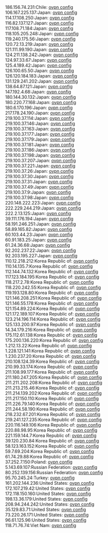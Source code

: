 186.156.74.231:Chile: [ovpn config](vpn/186_156_74_231.ovpn)  
106.167.225.137:Japan: [ovpn config](vpn/106_167_225_137.ovpn)  
114.17.108.250:Japan: [ovpn config](vpn/114_17_108_250.ovpn)  
116.82.137.127:Japan: [ovpn config](vpn/116_82_137_127.ovpn)  
117.108.71.184:Japan: [ovpn config](vpn/117_108_71_184.ovpn)  
118.105.205.248:Japan: [ovpn config](vpn/118_105_205_248.ovpn)  
119.240.175.56:Japan: [ovpn config](vpn/119_240_175_56.ovpn)  
120.72.13.219:Japan: [ovpn config](vpn/120_72_13_219.ovpn)  
121.111.99.190:Japan: [ovpn config](vpn/121_111_99_190.ovpn)  
124.211.138.242:Japan: [ovpn config](vpn/124_211_138_242.ovpn)  
124.97.33.67:Japan: [ovpn config](vpn/124_97_33_67.ovpn)  
125.4.189.42:Japan: [ovpn config](vpn/125_4_189_42.ovpn)  
126.100.65.50:Japan: [ovpn config](vpn/126_100_65_50.ovpn)  
126.120.184.183:Japan: [ovpn config](vpn/126_120_184_183.ovpn)  
131.129.241.202:Japan: [ovpn config](vpn/131_129_241_202.ovpn)  
138.64.87.121:Japan: [ovpn config](vpn/138_64_87_121.ovpn)  
147.192.4.68:Japan: [ovpn config](vpn/147_192_4_68.ovpn)  
180.144.30.132:Japan: [ovpn config](vpn/180_144_30_132.ovpn)  
180.220.77.168:Japan: [ovpn config](vpn/180_220_77_168.ovpn)  
180.6.170.196:Japan: [ovpn config](vpn/180_6_170_196.ovpn)  
217.178.24.190:Japan: [ovpn config](vpn/217_178_24_190.ovpn)  
219.100.37.114:Japan: [ovpn config](vpn/219_100_37_114.ovpn)  
219.100.37.146:Japan: [ovpn config](vpn/219_100_37_146.ovpn)  
219.100.37.163:Japan: [ovpn config](vpn/219_100_37_163.ovpn)  
219.100.37.177:Japan: [ovpn config](vpn/219_100_37_177.ovpn)  
219.100.37.179:Japan: [ovpn config](vpn/219_100_37_179.ovpn)  
219.100.37.181:Japan: [ovpn config](vpn/219_100_37_181.ovpn)  
219.100.37.186:Japan: [ovpn config](vpn/219_100_37_186.ovpn)  
219.100.37.198:Japan: [ovpn config](vpn/219_100_37_198.ovpn)  
219.100.37.207:Japan: [ovpn config](vpn/219_100_37_207.ovpn)  
219.100.37.221:Japan: [ovpn config](vpn/219_100_37_221.ovpn)  
219.100.37.26:Japan: [ovpn config](vpn/219_100_37_26.ovpn)  
219.100.37.30:Japan: [ovpn config](vpn/219_100_37_30.ovpn)  
219.100.37.31:Japan: [ovpn config](vpn/219_100_37_31.ovpn)  
219.100.37.49:Japan: [ovpn config](vpn/219_100_37_49.ovpn)  
219.100.37.9:Japan: [ovpn config](vpn/219_100_37_9.ovpn)  
219.100.37.98:Japan: [ovpn config](vpn/219_100_37_98.ovpn)  
220.148.222.223:Japan: [ovpn config](vpn/220_148_222_223.ovpn)  
222.229.244.219:Japan: [ovpn config](vpn/222_229_244_219.ovpn)  
222.2.13.125:Japan: [ovpn config](vpn/222_2_13_125.ovpn)  
39.111.176.194:Japan: [ovpn config](vpn/39_111_176_194.ovpn)  
58.191.246.251:Japan: [ovpn config](vpn/58_191_246_251.ovpn)  
58.89.165.82:Japan: [ovpn config](vpn/58_89_165_82.ovpn)  
60.103.44.23:Japan: [ovpn config](vpn/60_103_44_23.ovpn)  
60.91.183.25:Japan: [ovpn config](vpn/60_91_183_25.ovpn)  
61.24.36.68:Japan: [ovpn config](vpn/61_24_36_68.ovpn)  
92.202.237.22:Japan: [ovpn config](vpn/92_202_237_22.ovpn)  
92.203.195.227:Japan: [ovpn config](vpn/92_203_195_227.ovpn)  
110.12.218.212:Korea Republic of: [ovpn config](vpn/110_12_218_212.ovpn)  
110.14.135.7:Korea Republic of: [ovpn config](vpn/110_14_135_7.ovpn)  
112.144.74.132:Korea Republic of: [ovpn config](vpn/112_144_74_132.ovpn)  
117.123.184.195:Korea Republic of: [ovpn config](vpn/117_123_184_195.ovpn)  
118.217.2.78:Korea Republic of: [ovpn config](vpn/118_217_2_78.ovpn)  
118.220.242.55:Korea Republic of: [ovpn config](vpn/118_220_242_55.ovpn)  
119.193.128.80:Korea Republic of: [ovpn config](vpn/119_193_128_80.ovpn)  
121.146.208.251:Korea Republic of: [ovpn config](vpn/121_146_208_251.ovpn)  
121.146.55.178:Korea Republic of: [ovpn config](vpn/121_146_55_178.ovpn)  
121.154.89.224:Korea Republic of: [ovpn config](vpn/121_154_89_224.ovpn)  
121.172.189.107:Korea Republic of: [ovpn config](vpn/121_172_189_107.ovpn)  
123.214.196.114:Korea Republic of: [ovpn config](vpn/123_214_196_114.ovpn)  
125.133.200.97:Korea Republic of: [ovpn config](vpn/125_133_200_97.ovpn)  
14.34.179.216:Korea Republic of: [ovpn config](vpn/14_34_179_216.ovpn)  
175.112.61.138:Korea Republic of: [ovpn config](vpn/175_112_61_138.ovpn)  
175.200.136.220:Korea Republic of: [ovpn config](vpn/175_200_136_220.ovpn)  
1.212.13.22:Korea Republic of: [ovpn config](vpn/1_212_13_22.ovpn)  
1.228.121.141:Korea Republic of: [ovpn config](vpn/1_228_121_141.ovpn)  
1.230.237.20:Korea Republic of: [ovpn config](vpn/1_230_237_20.ovpn)  
210.108.124.39:Korea Republic of: [ovpn config](vpn/210_108_124_39.ovpn)  
210.99.33.174:Korea Republic of: [ovpn config](vpn/210_99_33_174.ovpn)  
211.108.99.177:Korea Republic of: [ovpn config](vpn/211_108_99_177.ovpn)  
211.180.247.205:Korea Republic of: [ovpn config](vpn/211_180_247_205.ovpn)  
211.211.202.208:Korea Republic of: [ovpn config](vpn/211_211_202_208.ovpn)  
211.213.215.46:Korea Republic of: [ovpn config](vpn/211_213_215_46.ovpn)  
211.214.139.202:Korea Republic of: [ovpn config](vpn/211_214_139_202.ovpn)  
211.217.150.110:Korea Republic of: [ovpn config](vpn/211_217_150_110.ovpn)  
211.226.79.140:Korea Republic of: [ovpn config](vpn/211_226_79_140.ovpn)  
211.244.58.190:Korea Republic of: [ovpn config](vpn/211_244_58_190.ovpn)  
218.232.67.201:Korea Republic of: [ovpn config](vpn/218_232_67_201.ovpn)  
219.241.127.235:Korea Republic of: [ovpn config](vpn/219_241_127_235.ovpn)  
220.116.149.106:Korea Republic of: [ovpn config](vpn/220_116_149_106.ovpn)  
220.88.98.95:Korea Republic of: [ovpn config](vpn/220_88_98_95.ovpn)  
221.159.144.7:Korea Republic of: [ovpn config](vpn/221_159_144_7.ovpn)  
39.120.230.84:Korea Republic of: [ovpn config](vpn/39_120_230_84.ovpn)  
58.123.163.152:Korea Republic of: [ovpn config](vpn/58_123_163_152.ovpn)  
59.7.69.204:Korea Republic of: [ovpn config](vpn/59_7_69_204.ovpn)  
61.74.29.88:Korea Republic of: [ovpn config](vpn/61_74_29_88.ovpn)  
37.252.7.150:Poland: [ovpn config](vpn/37_252_7_150.ovpn)  
5.143.69.107:Russian Federation: [ovpn config](vpn/5_143_69_107.ovpn)  
80.252.139.156:Russian Federation: [ovpn config](vpn/80_252_139_156.ovpn)  
95.70.245.24:Turkey: [ovpn config](vpn/95_70_245_24.ovpn)  
161.202.144.236:United States: [ovpn config](vpn/161_202_144_236.ovpn)  
172.107.219.42:United States: [ovpn config](vpn/172_107_219_42.ovpn)  
172.118.150.160:United States: [ovpn config](vpn/172_118_150_160.ovpn)  
198.13.36.179:United States: [ovpn config](vpn/198_13_36_179.ovpn)  
208.94.244.242:United States: [ovpn config](vpn/208_94_244_242.ovpn)  
35.129.83.71:United States: [ovpn config](vpn/35_129_83_71.ovpn)  
73.220.26.171:United States: [ovpn config](vpn/73_220_26_171.ovpn)  
96.61.125.96:United States: [ovpn config](vpn/96_61_125_96.ovpn)  
118.71.76.74:Viet Nam: [ovpn config](vpn/118_71_76_74.ovpn)  
